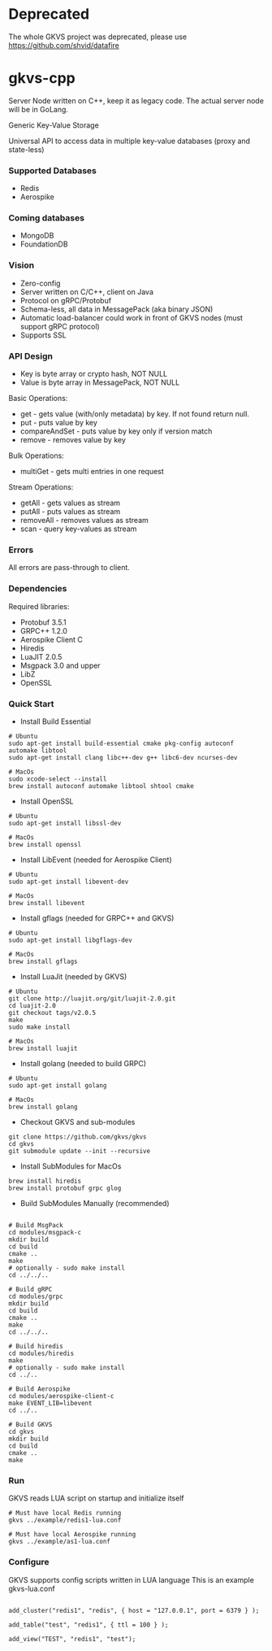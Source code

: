 # Deprecated

The whole GKVS project was deprecated, please use https://github.com/shvid/datafire

# gkvs-cpp

Server Node written on C++, keep it as legacy code. The actual server node will be in GoLang.

Generic Key-Value Storage

Universal API to access data in multiple key-value databases (proxy and state-less)

### Supported Databases
* Redis
* Aerospike

### Coming databases
* MongoDB
* FoundationDB

### Vision
* Zero-config
* Server written on C/C++, client on Java
* Protocol on gRPC/Protobuf
* Schema-less, all data in MessagePack (aka binary JSON)
* Automatic load-balancer could work in front of GKVS nodes (must support gRPC protocol)
* Supports SSL

### API Design

* Key is byte array or crypto hash, NOT NULL
* Value is byte array in MessagePack, NOT NULL

Basic Operations:
* get - gets value (with/only metadata) by key. If not found return null.
* put - puts value by key
* compareAndSet - puts value by key only if version match
* remove - removes value by key

Bulk Operations:
* multiGet - gets multi entries in one request

Stream Operations:
* getAll - gets values as stream
* putAll - puts values as stream
* removeAll - removes values as stream
* scan - query key-values as stream

### Errors 

All errors are pass-through to client.

### Dependencies

Required libraries:
* Protobuf 3.5.1
* GRPC++ 1.2.0
* Aerospike Client C
* Hiredis
* LuaJIT 2.0.5
* Msgpack 3.0 and upper
* LibZ
* OpenSSL

### Quick Start

* Install Build Essential
```
# Ubuntu
sudo apt-get install build-essential cmake pkg-config autoconf automake libtool
sudo apt-get install clang libc++-dev g++ libc6-dev ncurses-dev

# MacOs
sudo xcode-select --install
brew install autoconf automake libtool shtool cmake
```

* Install OpenSSL
```
# Ubuntu
sudo apt-get install libssl-dev

# MacOs
brew install openssl
```

* Install LibEvent (needed for Aerospike Client)
```
# Ubuntu
sudo apt-get install libevent-dev

# MacOs
brew install libevent
```

* Install gflags (needed for GRPC++ and GKVS)
```
# Ubuntu
sudo apt-get install libgflags-dev

# MacOs
brew install gflags
```

* Install LuaJit (needed by GKVS)
```
# Ubuntu
git clone http://luajit.org/git/luajit-2.0.git
cd luajit-2.0
git checkout tags/v2.0.5
make
sudo make install

# MacOs
brew install luajit
```

* Install golang (needed to build GRPC)
```
# Ubuntu
sudo apt-get install golang

# MacOs
brew install golang
```

* Checkout GKVS and sub-modules
```
git clone https://github.com/gkvs/gkvs
cd gkvs
git submodule update --init --recursive
```

* Install SubModules for MacOs
```
brew install hiredis
brew install protobuf grpc glog
```

* Build SubModules Manually (recommended)
```

# Build MsgPack
cd modules/msgpack-c
mkdir build
cd build
cmake ..
make
# optionally - sudo make install
cd ../../..

# Build gRPC
cd modules/grpc
mkdir build
cd build
cmake ..
make
cd ../../..

# Build hiredis
cd modules/hiredis
make
# optionally - sudo make install
cd ../..

# Build Aerospike
cd modules/aerospike-client-c
make EVENT_LIB=libevent
cd ../..

# Build GKVS
cd gkvs
mkdir build
cd build
cmake ..
make
```

### Run

GKVS reads LUA script on startup and initialize itself

```
# Must have local Redis running
gkvs ../example/redis1-lua.conf

# Must have local Aerospike running
gkvs ../example/as1-lua.conf
```

### Configure

GKVS supports config scripts written in LUA language
This is an example gkvs-lua.conf
```

add_cluster("redis1", "redis", { host = "127.0.0.1", port = 6379 } );

add_table("test", "redis1", { ttl = 100 } );

add_view("TEST", "redis1", "test");

```
